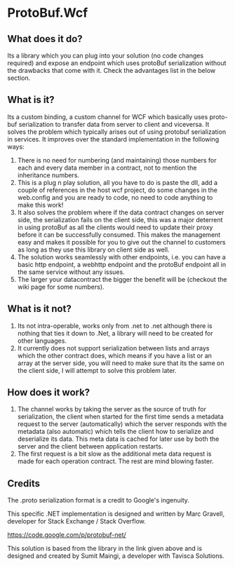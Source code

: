 ProtoBuf.Wcf
============

What does it do?
----------------

Its a library which you can plug into your solution (no code changes required) and expose an endpoint which uses protoBuf serialization without the drawbacks that come with it. Check the advantages list in the below section.


What is it?
-----------

Its a custom binding, a custom channel for WCF which basically uses proto-buf serialization to transfer data from server to client and viceversa. It solves the problem which typically arises out of using protobuf serialization in services. It improves over the standard implementation in the following ways:
1) There is no need for numbering (and maintaining) those numbers for each and every data member in a contract, not to mention the inheritance numbers.<br/>
2) This is a plug n play solution, all you have to do is paste the dll, add a couple of references in the host wcf project, do some changes in the web.config and you are ready to code, no need to code anything to make this work!<br/>
3) It also solves the problem where if the data contract changes on server side, the serialization fails on the client side, this was a major deterrent in using protoBuf as all the clients would need to update their proxy before it can be successfully consumed. This makes the management easy and makes it possible for you to give out the channel to customers as long as they use this library on client side as well.<br/>
4) The solution works seamlessly with other endpoints, i.e. you can have a basic http endpoint, a webhttp endpoint and the protoBuf endpoint all in the same service without any issues.<br/>
5) The larger your datacontract the bigger the benefit will be (checkout the wiki page for some numbers).

What is it not?
---------------

1) Its not intra-operable, works only from .net to .net although there is nothing that ties it down to .Net, a library will need to be created for other languages.<br/>
2) It currently does not support serialization between lists and arrays which the other contract does, which means if you have a list or an array at the server side, you will need to make sure that its the same on the client side, I will attempt to solve this problem later.<br/>

How does it work?
-----------------

1) The channel works by taking the server as the source of truth for serialization, the client when started for the first time sends a metadata request to the server (automatically) which the server responds with the metadata (also automatic) which tells the client how to serialize and deserialize its data. This meta data is cached for later use by both the server and the client between application restarts.<br/>
2) The first request is a bit slow as the additional meta data request is made for each operation contract. The rest are mind blowing faster.<br/>

Credits
-------

The .proto serialization format is a credit to Google's ingenuity.

This specific .NET implementation is designed and written by Marc Gravell, developer for Stack Exchange / Stack Overflow.

https://code.google.com/p/protobuf-net/

This solution is based from the library in the link given above and is designed and created by Sumit Maingi, a developer with Tavisca Solutions.
